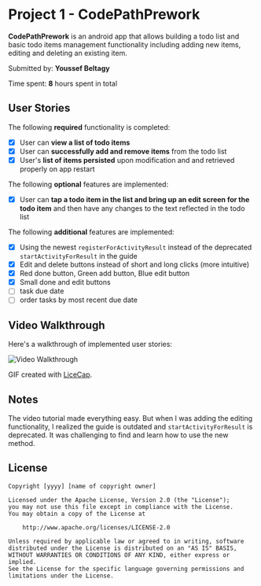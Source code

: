 # Project 1 - CodePathPrework

**CodePathPrework** is an android app that allows building a todo list and basic todo items management functionality including adding new items, editing and deleting an existing item.

Submitted by: **Youssef Beltagy**

Time spent: **8** hours spent in total

## User Stories

The following **required** functionality is completed:

* [x] User can **view a list of todo items**
* [x] User can **successfully add and remove items** from the todo list
* [x] User's **list of items persisted** upon modification and and retrieved properly on app restart

The following **optional** features are implemented:

* [x] User can **tap a todo item in the list and bring up an edit screen for the todo item** and then have any changes to the text reflected in the todo list

The following **additional** features are implemented:

* [x] Using the newest `registerForActivityResult` instead of the deprecated `startActivityForResult` in the guide
* [x] Edit and delete buttons instead of short and long clicks (more intuitive) 
* [x] Red done button, Green add button, Blue edit button
* [x] Small done and edit buttons
* [ ] task due date
* [ ] order tasks by most recent due date

## Video Walkthrough

Here's a walkthrough of implemented user stories:

<img src='http://i.imgur.com/link/to/your/gif/file.gif' title='Video Walkthrough' width='' alt='Video Walkthrough' />

GIF created with [LiceCap](http://www.cockos.com/licecap/).

## Notes

The video tutorial made everything easy.
But when I was adding the editing functionality,
I realized the guide is outdated and `startActivityForResult` is deprecated.
It was challenging to find and learn how to use the new method.


## License

    Copyright [yyyy] [name of copyright owner]

    Licensed under the Apache License, Version 2.0 (the "License");
    you may not use this file except in compliance with the License.
    You may obtain a copy of the License at

        http://www.apache.org/licenses/LICENSE-2.0

    Unless required by applicable law or agreed to in writing, software
    distributed under the License is distributed on an "AS IS" BASIS,
    WITHOUT WARRANTIES OR CONDITIONS OF ANY KIND, either express or implied.
    See the License for the specific language governing permissions and
    limitations under the License.